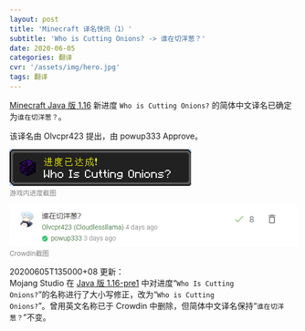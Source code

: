 ```yaml
---
layout: post
title: 'Minecraft 译名快讯（1）'
subtitle: 'Who is Cutting Onions? -> 谁在切洋葱？'
date: 2020-06-05
categories: 翻译
cvr: '/assets/img/hero.jpg'
tags: 翻译
---
```

<a href ='https://minecraft-zh.gamepedia.com/Java%E7%89%881.16'>Minecraft Java 版 1.16</a> 新进度 <code>Who is Cutting Onions?</code> 的简体中文译名已确定为<code>谁在切洋葱？</code>。

该译名由 Olvcpr423 提出，由 powup333 Approve。

<img src ='/assets/img/Minecraft 译名快讯（1）/whoiscuttingonions.png'><br><small><font color ='#808080'>游戏内进度截图</font></small>

<img src ='/assets/img/Minecraft 译名快讯（1）/whoiscuttingonionscrowdin.png'><br><small><font color ='#808080'>Crowdin截图</font></small>

20200605T135000+08 更新：<br>
Mojang Studio 在 <a href ='https://minecraft-zh.gamepedia.com/Java%E7%89%881.16-pre1'>Java 版 1.16-pre1</a> 中对进度“<code>Who Is Cutting Onions?</code>”的名称进行了大小写修正，改为“<code>Who is Cutting Onions?</code>”。曾用英文名称已于 Crowdin 中删除，但简体中文译名保持“<code>谁在切洋葱？</code>”不变。
